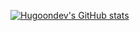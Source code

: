 [![Hugoondev's GitHub stats](https://github-readme-stats.vercel.app/api?username=Freecodecamp)](https://github.com/anuraghazra/github-readme-stats)
